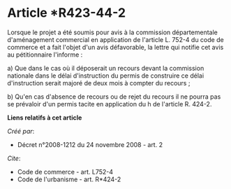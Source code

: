 # Article *R423-44-2

Lorsque le projet a été soumis pour avis à la commission départementale d'aménagement commercial en application de l'article
L. 752-4 du code de commerce et a fait l'objet d'un avis défavorable, la lettre qui notifie cet avis au pétitionnaire
l'informe : 

a) Que dans le cas où il déposerait un recours devant la commission nationale dans le délai d'instruction du permis de
construire ce délai d'instruction serait majoré de deux mois à compter du recours ; 

b) Qu'en cas d'absence de recours ou de rejet du recours il ne pourra pas se prévaloir d'un permis tacite en application du h
de l'article R. 424-2.

**Liens relatifs à cet article**

_Créé par_:

  - Décret n°2008-1212 du 24 novembre 2008 - art. 2

_Cite_:

  - Code de commerce - art. L752-4
  - Code de l'urbanisme - art. R*424-2
